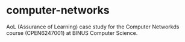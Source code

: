# computer-networks
AoL (Assurance of Learning) case study for the Computer Networkds course (CPEN6247001) at BINUS Computer Science.
